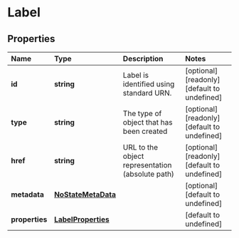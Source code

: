 # Label

## Properties

| Name | Type | Description | Notes |
| :--- | :--- | :--- | :--- |
| **id** | **string** | Label is identified using standard URN. | \[optional\] \[readonly\] \[default to undefined\] |
| **type** | **string** | The type of object that has been created | \[optional\] \[readonly\] \[default to undefined\] |
| **href** | **string** | URL to the object representation \(absolute path\) | \[optional\] \[readonly\] \[default to undefined\] |
| **metadata** | [**NoStateMetaData**](nostatemetadata.md) |  | \[optional\] \[default to undefined\] |
| **properties** | [**LabelProperties**](labelproperties.md) |  | \[default to undefined\] |

